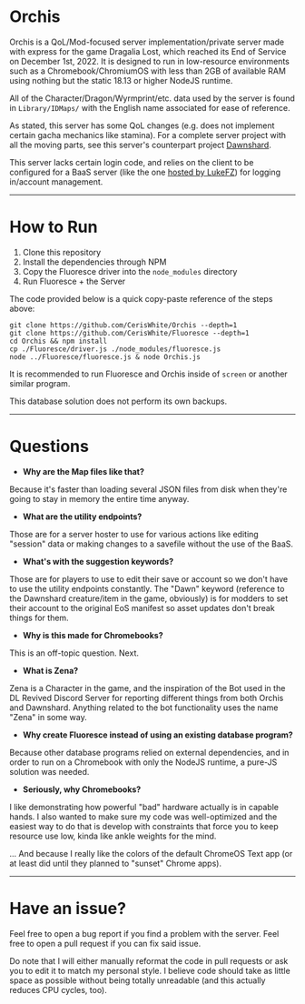 # Orchis
Orchis is a QoL/Mod-focused server implementation/private server made with express for the game Dragalia Lost, which reached its End of Service on December 1st, 2022. It is designed to run in low-resource environments such as a Chromebook/ChromiumOS with less than 2GB of available RAM using nothing but the static 18.13 or higher NodeJS runtime.

All of the Character/Dragon/Wyrmprint/etc. data used by the server is found in `Library/IDMaps/` with the English name associated for ease of reference.

As stated, this server has some QoL changes (e.g. does not implement certain gacha mechanics like stamina). For a complete server project with all the moving parts, see this server's counterpart project [Dawnshard](https://github.com/SapiensAnatis/Dawnshard).

This server lacks certain login code, and relies on the client to be configured for a BaaS server (like the one [hosted by LukeFZ](https://baas.lukefz.xyz)) for logging in/account management.

---

# How to Run
1. Clone this repository
2. Install the dependencies through NPM
3. Copy the Fluoresce driver into the `node_modules` directory
4. Run Fluoresce + the Server

The code provided below is a quick copy-paste reference of the steps above:
```
git clone https://github.com/CerisWhite/Orchis --depth=1
git clone https://github.com/CerisWhite/Fluoresce --depth=1
cd Orchis && npm install
cp ./Fluoresce/driver.js ./node_modules/fluoresce.js
node ../Fluoresce/fluoresce.js & node Orchis.js
```
It is recommended to run Fluoresce and Orchis inside of `screen` or another similar program.

This database solution does not perform its own backups.

---

# Questions
- **Why are the Map files like that?**

Because it's faster than loading several JSON files from disk when they're going to stay in memory the entire time anyway.
- **What are the utility endpoints?**

Those are for a server hoster to use for various actions like editing "session" data or making changes to a savefile without the use of the BaaS.
- **What's with the suggestion keywords?**

Those are for players to use to edit their save or account so we don't have to use the utility endpoints constantly. The "Dawn" keyword (reference to the Dawnshard creature/item in the game, obviously) is for modders to set their account to the original EoS manifest so asset updates don't break things for them.
- **Why is this made for Chromebooks?**

This is an off-topic question. Next.
- **What is Zena?**

Zena is a Character in the game, and the inspiration of the Bot used in the DL Revived Discord Server for reporting different things from both Orchis and Dawnshard. Anything related to the bot functionality uses the name "Zena" in some way.
- **Why create Fluoresce instead of using an existing database program?**

Because other database programs relied on external dependencies, and in order to run on a Chromebook with only the NodeJS runtime, a pure-JS solution was needed.
- **Seriously, why Chromebooks?**

I like demonstrating how powerful "bad" hardware actually is in capable hands. I also wanted to make sure my code was well-optimized and the easiest way to do that is develop with constraints that force you to keep resource use low, kinda like ankle weights for the mind.

... And because I really like the colors of the default ChromeOS Text app (or at least did until they planned to "sunset" Chrome apps).

---

# Have an issue?
Feel free to open a bug report if you find a problem with the server. Feel free to open a pull request if you can fix said issue.

Do note that I will either manually reformat the code in pull requests or ask you to edit it to match my personal style. I believe code should take as little space as possible without being totally unreadable (and this actually reduces CPU cycles, too).